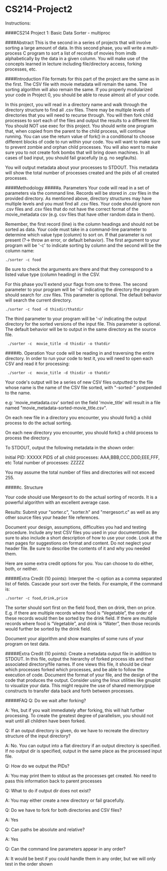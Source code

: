 # CS214-Project2
Instructions:

####CS214 Project 1: Basic Data Sorter - multiproc

####Abstract
This is the second in a series of projects that will involve sorting a large amount of data. In this second phase, you will write a multi-process C program to sort a list of records of movies from imdb alphabetically by the data in a given column. You will make use of the concepts learned in lecture including file/directory access, forking processes, etc.


####Introduction
File formats for this part of the project are the same as in the first. The CSV file with movie metadata will remain the same. The sorting algorithm will also remain the same. If you properly modularized your code in Project 0, you should be able to reuse almost all of your code.

In this project, you will read in a directory name and walk through the directory structure to find all .csv files. There may be multiple levels of directories that you will need to recurse through. You will then fork child processes to sort each of the files and output the results to a different file. You should NOT use exec for this project. You should write one program that, when copied from the parent to the child process, will continue running. You can use the return value of fork() in a conditional to choose different blocks of code to run within your code. You will want to make sure to prevent zombie and orphan child processes. You will also want to make sure you to not create fork bombs that will bring down machines. In all cases of bad input, you should fail gracefully (e.g. no segfaults).

You will output metadata about your processes to STDOUT. This metadata will show the total number of processes created and the pids of all created processes.

####Methodology
#####a. Parameters
Your code will read in a set of parameters via the command line. Records will be stored in .csv files in the provided directory. As mentioned above, directory structures may have multiple levels and you must find all .csv files. Your code should ignore non .csv files and .csv files that do not have the correct format of the movie_metadata csv (e.g. csv files that have other random data in them).

Remember, the first record (line) is the column headings and should not be sorted as data. Your code must take in a command-line parameter to determine which value type (column) to sort on. If that parameter is not present (?-> throw an error, or default behavior). The first argument to your program will be '-c' to indicate sorting by column and the second will be the column name:

`./sorter -c food`

Be sure to check the arguments are there and that they correspond to a listed value type (column heading) in the CSV.

For this phase you'll extend your flags from one to three. The second parameter to your program will be ‘-d’ indicating the directory the program should search for .csv files. This parameter is optional. The default behavior will search the current directory.

`./sorter -c food -d thisdir/thatdir`

The third parameter to your program will be ‘-o’ indicating the output directory for the sorted versions of the input file. This parameter is optional. The default behavior will be to output in the same directory as the source file.

` ./sorter -c  movie_title -d thisdir -o thatdir`


#####b. Operation
Your code will be reading in and traversing the entire directory. In order to run your code to test it, you will need to open each CSV and read it for processing:

` ./sorter -c  movie_title -d thisdir -o thatdir`

Your code's output will be a series of new CSV files outputted to the file whose name is the name of the CSV file sorted, with "-sorted-<fieldname>" postpended to the name.

   e.g: 'movie_metadata.csv' sorted on the field 'movie_title' will result in a file named "movie_metadata-sorted-movie_title.csv".

On each new file in a directory you encounter, you should fork() a child process to do the actual sorting.

On each new directory you encounter, you should fork() a child process to process the directory.

To STDOUT, output the following metadata in the shown order:

Initial PID: XXXXX
PIDS of all child processes: AAA,BBB,CCC,DDD,EEE,FFF, etc
Total number of processes: ZZZZZ

You may assume the total number of files and directories will not exceed 255.

#####c. Structure

Your code should use Mergesort to do the actual sorting of records. It is a powerful algorithm with an excellent average case.


Results:
Submit your "sorter.c", "sorter.h" and "mergesort.c" as well as any other source files your header file references.

Document your design, assumptions, difficulties you had and testing procedure. Include any test CSV files you used in your documentation. Be sure to also include a short description of how to use your code. Look at the man pages for suggestions on format and content. Do not neglect your header file. Be sure to describe the contents of it and why you needed them.



Here are some extra credit options for you. You can choose to do either, both, or neither.

#####Extra Credit (10 points):
Interpret the -c option as a comma separated list of fields. Cascade your sort over the fields. For example, if the command is:

`./sorter -c food,drink,price`

The sorter should sort first on the field food, then on drink, then on price. E.g. if there are multiple records where food is “Vegetable”, the order of these records would then be sorted by the drink field. If there are multiple records where food is “Vegetable”, and drink is “Water”, then those records would further be sorted by the drink field.

Document your algorithm and show examples of some runs of your program on test data.

#####Extra Credit (10 points):
Create a metadata output file in addition to STDOUT. In this file, output the hierarchy of forked process ids and their associated directory/file names. If one views this file, it should be clear which processes forked which processes, and be able to follow the execution of code. Document the format of your file, and the design of the code that produces the output. Consider using the linux utilities like gnuplot to visualize your data. This might require the use of shared memory/pipe constructs to transfer data back and forth between processes.


#####FAQ
Q: Do we wait after forking?

A: Yes, but if you wait immediately after forking, this will halt further processing. To create the greatest degree of parallelism, you should not wait until all children have been forked.



Q: If an output directory is given, do we have to recreate the directory structure of the input directory?

A: No. You can output into a flat directory if an output directory is specified. If no output dir is specified, output in the same place as the processed input file.



Q: How do we output the PIDs?

A: You may print them to stdout as the processes get created. No need to pass this information back to parent processes



Q: What to do if output dir does not exist?

A: You may either create a new directory or fail gracefully.



Q: Do we have to fork for both directories and CSV files?

A: Yes



Q: Can paths be absolute and relative?

A: Yes



Q: Can the command line parameters appear in any order?

A: It would be best if you could handle them in any order, but we will only test in the order shown